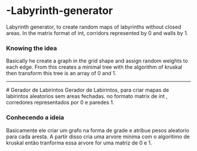 # -Labyrinth-generator
Labyrinth generator, to create random maps of labyrinths without closed areas. In the matrix format of int, corridors represented by 0 and walls by 1.
<h3>Knowing the idea</h3>

Basically he create a graph in the grid shape and assign random weights to each edge. From this creates a minimal tree with the algorithm of kruskal then transform this tree is an array of 0 and 1.

<hr/>
# Gerador de Labirintos
Gerador de Labirintos, para criar mapas de labirintos aleatorios sem areas fechadas. no formato matrix de int , corredores representados por 0 e paredes 1.

<h3>Conhecendo a ideia</h3>

Basicamente ele criar um grafo na forma de grade e atribue pesos aleatorio para cada aresta. A partir disso cria uma arvore mínima com o algoritimo de kruskal então tranforma essa arvore for uma matriz de 0 e 1. 
